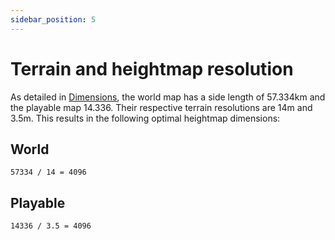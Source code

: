 ```yaml
---
sidebar_position: 5
---
```


# Terrain and heightmap resolution

As detailed in [Dimensions](dimensions), the world map has a side length of 57.334km and the playable map 14.336. Their respective terrain resolutions are 14m and 3.5m. This results in the following optimal heightmap dimensions:

## World


`57334 / 14 = 4096`

## Playable

`14336 / 3.5 = 4096`
